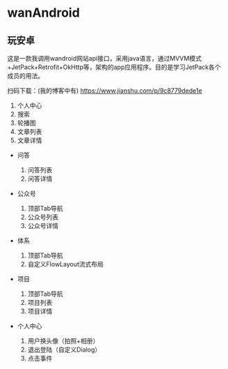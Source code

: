 # wanAndroid
## 玩安卓
这是一款我调用wandroid网站api接口，采用java语言，通过MVVM模式+JetPack+Retrofit+OkHttp等，架构的app应用程序。目的是学习JetPack各个成员的用法。

扫码下载：(我的博客中有)
https://www.jianshu.com/p/9c8779dede1e

  1. 个人中心
  2. 搜索
  3. 轮播图
  4. 文章列表
  5. 文章详情

- 问答

  1. 问答列表
  2. 问答详情

- 公众号

  1. 顶部Tab导航
  2. 公众号列表
  3. 公众号详情

- 体系

  1. 顶部Tab导航
  2. 自定义FlowLayout流式布局

- 项目

  1. 顶部Tab导航
  2. 项目列表
  3. 项目详情

- 个人中心

  1. 用户换头像（拍照+相册）
  2. 退出登陆（自定义Dialog）
  3. 点击事件
